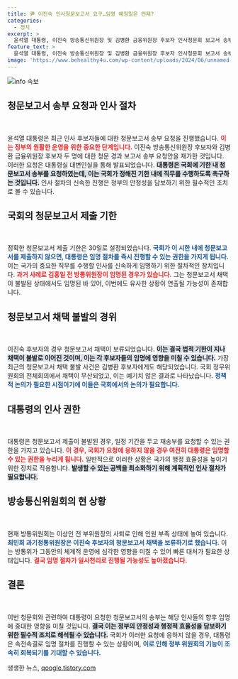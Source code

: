 ```yaml
---
title: 尹 이진숙 인사청문보고서 요구…임명 예정일은 언제?
categories:
  - 정치
excerpt: >
  윤석열 대통령, 이진숙 방송통신위원장 및 김병환 금융위원장 후보자 인사청문회 보고서 송부 요청! 국회가 기한 내 제출 실패 시 신속 임명 절차 착수 가능성. 금융·방송계의 향방은? 클릭하고 확인하세요!
feature_text: >
  윤석열 대통령, 이진숙 방송통신위원장 및 김병환 금융위원장 후보자 인사청문회 보고서 송부 요청! 국회가 기한 내 제출 실패 시 신속 임명 절차 착수 가능성. 금융·방송계의 향방은? 클릭하고 확인하세요!
image: 'https://www.behealthy4u.com/wp-content/uploads/2024/06/unnamed-file.png'
---
```


<p><img src="https://www.behealthy4u.com/wp-content/uploads/2024/06/unnamed-file.png" alt="info 속보" /></p>

<h2 data-ke-size="size26">청문보고서 송부 요청과 인사 절차</h2>

<p data-ke-size="size16">&nbsp;</p>

<p>윤석열 대통령은 최근 인사 후보자들에 대한 청문보고서 송부 요청을 진행했습니다. <b><span style="color: #ee2323;">이는 정부의 원활한 운영을 위한 중요한 단계입니다.</span></b> 이진숙 방송통신위원장 후보자와 김병환 금융위원장 후보자 두 명에 대한 청문 경과 보고서 송부 요청안을 재가한 것입니다. 이러한 요청은 대통령실 대변인실을 통해 발표되었습니다. <b><span style="background-color: #21538527;">대통령은 국회에 기한 내 청문보고서 송부를 요청하였는데, 이는 국회가 정해진 기한 내에 직무를 수행하도록 촉구하는 것입니다.</span></b> 인사 절차의 신속한 진행은 정부의 안정성을 담보하기 위한 필수적인 조치로 볼 수 있습니다.</p>

<h2 data-ke-size="size26">국회의 청문보고서 제출 기한</h2>

<p data-ke-size="size16">&nbsp;</p>

<p>정확한 청문보고서 제출 기한은 30일로 설정되었습니다. <b><span style="color: #1a5490;">국회가 이 시한 내에 청문보고서를 제출하지 않으면, 대통령은 임명 절차를 즉시 진행할 수 있는 권한을 가지게 됩니다.</span></b> 이는 국가의 중요한 직무를 수행할 인사를 신속하게 임명하기 위한 절차적인 장치입니다. <b><span style="color: #ee2323;">과거 사례로 김홍일 전 방통위원장이 임명된 경우가 있습니다.</span></b> 그는 청문보고서 채택이 불발된 상태에서도 임명된 바 있어, 이번에도 유사한 상황이 연출될 가능성이 존재합니다. </p>

<h2 data-ke-size="size26">청문보고서 채택 불발의 경위</h2>

<p data-ke-size="size16">&nbsp;</p>

<p>이진숙 후보자의 경우 청문보고서 채택이 보류되었습니다. <b><span style="background-color: #21538527;">이는 결국 법적 기한이 지나채택이 불발로 이어진 것이며, 이는 각 후보자들의 임명에 영향을 미칠 수 있습니다.</span></b> 가장 최근의 청문보고서 채택 불발 사건은 김병환 후보자에게도 해당되었습니다. 국회 정무위원회의 전체회의에서 채택이 무산되었고, 이는 예기치 않은 결과로 나타났습니다. <b><span style="color: #1a5490;">정책적 논의가 필요한 시점이기에 이들은 국회에서의 논의가 필요합니다.</span></b></p>

<h2 data-ke-size="size26">대통령의 인사 권한</h2>

<p data-ke-size="size16">&nbsp;</p>

<p>대통령은 청문보고서 제출이 불발된 경우, 일정 기간을 두고 재송부를 요청할 수 있는 권한을 가지고 있습니다. <b><span style="color: #ee2323;">이 경우, 국회가 요청에 응하지 않을 경우 여전히 대통령은 임명할 수 있는 권한을 누리게 됩니다.</span></b> 일반적으로 이러한 상황은 국가의 행정 효율성을 높이기 위한 장치로 작용합니다. <b><span style="background-color: #21538527;">발생할 수 있는 공백을 최소화하기 위해 계획적인 인사 절차가 필요합니다.</span></b> </p>

<h2 data-ke-size="size26">방송통신위원회의 현 상황</h2>

<p data-ke-size="size16">&nbsp;</p>

<p>현재 방통위원회는 이상인 전 부위원장의 사퇴로 인해 인원 부족 상태에 놓여 있습니다. <b><span style="color: #1a5490;">최민희 과기정통위원장은 이진숙 후보자의 청문보고서 채택을 보류하기로 했습니다.</span></b> 이는 방통위가 그동안의 체계적 운영에 심각한 영향을 미칠 수 있어 빠른 대처가 필요한 상태입니다. <b><span style="color: #ee2323;">결국 임명 절차가 일사천리로 진행될 가능성도 높아졌습니다.</span></b></p>

<h2 data-ke-size="size26">결론</h2>

<p data-ke-size="size16">&nbsp;</p>

<p>이번 청문회와 관련하여 대통령이 요청한 청문보고서의 송부는 해당 인사들의 향후 임명에 중대한 영향을 미칠 것입니다. <b><span style="background-color: #21538527;">결국 이는 정부의 안정성과 행정적 효율성을 담보하기 위한 필수적 조치로 해석될 수 있습니다.</span></b> 국회가 이러한 요청에 응하지 않을 경우, 대통령은 속전속결로 임명 절차를 진행할 수 있는 상황이며, <b><span style="color: #1a5490;">이로 인해 정부 위원회의 기능이 조속히 회복되기를 기대할 수 있습니다.</span></b></p>
생생한 뉴스, <a href="https://qoogle.tistory.com" rel="dofollow">qoogle.tistory.com</a>


